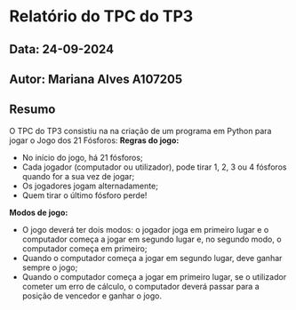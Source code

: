 # Relatório do TPC do TP3
## Data: 24-09-2024
## Autor: Mariana Alves A107205

## Resumo

O TPC do TP3 consistiu na na criação de um programa em Python para jogar o Jogo dos 21 Fósforos:
**Regras do jogo:**
* No início do jogo, há 21 fósforos;
* Cada jogador (computador ou utilizador), pode tirar 1, 2, 3 ou 4 fósforos quando for a sua vez de jogar;
* Os jogadores jogam alternadamente;
* Quem tirar o último fósforo perde!

**Modos de jogo:**
* O jogo deverá ter dois modos: o jogador joga em primeiro lugar e o computador começa a jogar em segundo lugar e, no segundo modo, o computador começa em primeiro; 
* Quando o computador começa a jogar em segundo lugar, deve ganhar sempre o jogo;
* Quando o computador começa a jogar em primeiro lugar, se o utilizador cometer um erro de cálculo, o computador deverá passar para a posição de vencedor e ganhar o jogo.


